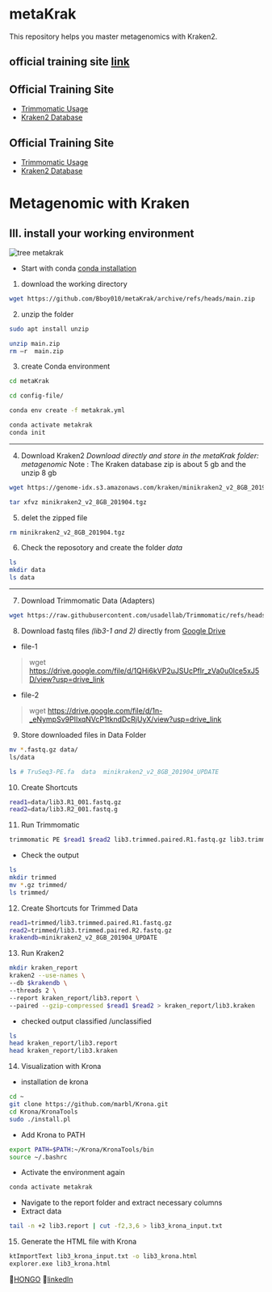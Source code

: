 # metaKrak
This repository helps you master metagenomics with Kraken2.


## official training site [link](https://ugene.net/metagenomic-classification-with-kraken/)
## Official Training Site
- [Trimmomatic Usage](http://www.usadellab.org/cms/?page=trimmomatic)
- [Kraken2 Database](https://benlangmead.github.io/aws-indexes/k2)

## Official Training Site
- [Trimmomatic Usage](http://www.usadellab.org/cms/?page=trimmomatic)
- [Kraken2 Database](https://benlangmead.github.io/aws-indexes/k2)

# Metagenomic with Kraken
## III. install your working environment
![tree metakrak](https://github.com/user-attachments/assets/2d70eba7-f09a-4972-95eb-75b3be24698b)
- Start with conda [conda installation](https://github.com/Bboy010/eDNA-training-24/tree/main)
1. download the working directory
```bash
wget https://github.com/Bboy010/metaKrak/archive/refs/heads/main.zip
```
2. unzip the folder
```bash
sudo apt install unzip
```
```bash
unzip main.zip
rm –r  main.zip
```
3. create Conda environment
```bash
cd metaKrak
```
```bash
cd config-file/
```
```bash
conda env create -f metakrak.yml
```
```bash
conda activate metakrak
conda init
```
---
4. Download Kraken2
*Download directly and store in the metaKrak folder: metagenomic*
Note
: The Kraken database zip is about 5 gb and the unzip 8 gb

``` bash
wget https://genome-idx.s3.amazonaws.com/kraken/minikraken2_v2_8GB_201904.tgz
```
``` bash
tar xfvz minikraken2_v2_8GB_201904.tgz
```
5. delet the zipped file

```bash
rm minikraken2_v2_8GB_201904.tgz
```
6. Check the reposotory and create the folder *data*

```bash
ls
mkdir data
ls data
```
--- 
7. Download Trimmomatic Data (Adapters)
```bash
wget https://raw.githubusercontent.com/usadellab/Trimmomatic/refs/heads/main/adapters/TruSeq3-PE.fa
```
8. Download fastq files *(lib3-1 and 2)* directly from [Google Drive](https://drive.google.com/drive/folders/1c2xbJzB3GmmAEax6u-bMwd4eVAWqCrVJ?usp=drive_link)

- file-1 
> wget https://drive.google.com/file/d/1QHi6kVP2uJSUcPflr_zVa0u0lce5xJ5D/view?usp=drive_link
- file-2
> wget  https://drive.google.com/file/d/1n-_eNympSv9PIIxqNVcP1tkndDcRjUyX/view?usp=drive_link

9. Store downloaded files in Data Folder
```bash
mv *.fastq.gz data/
ls/data

ls # TruSeq3-PE.fa  data  minikraken2_v2_8GB_201904_UPDATE
```
10. Create Shortcuts

``` bash
read1=data/lib3.R1_001.fastq.gz
read2=data/lib3.R2_001.fastq.g
````

11. Run Trimmomatic
``` bash
trimmomatic PE $read1 $read2 lib3.trimmed.paired.R1.fastq.gz lib3.trimmed.unpaired.R1.fastq.gz lib3.trimmed.paired.R2.fastq.gz lib3.trimmed.unpaired.R2.fastq.gz ILLUMINACLIP:TruSeq3-PE.fa:2:30:10 LEADING:3 TRAILING:3 MINLEN:36
```

- Check the output
```bash
ls
mkdir trimmed
mv *.gz trimmed/
ls trimmed/
```
12. Create Shortcuts for Trimmed Data
``` bash
read1=trimmed/lib3.trimmed.paired.R1.fastq.gz
read2=trimmed/lib3.trimmed.paired.R2.fastq.gz
krakendb=minikraken2_v2_8GB_201904_UPDATE
```
13. Run Kraken2
``` bash
mkdir kraken_report
kraken2 --use-names \
--db $krakendb \
--threads 2 \
--report kraken_report/lib3.report \
--paired --gzip-compressed $read1 $read2 > kraken_report/lib3.kraken
```
- checked output classified /unclassified
``` bash
ls
head kraken_report/lib3.report
head kraken_report/lib3.kraken
```
14. Visualization with Krona
- installation de krona
``` bash
cd ~
git clone https://github.com/marbl/Krona.git
cd Krona/KronaTools
sudo ./install.pl
```
- Add Krona to PATH
``` bash
export PATH=$PATH:~/Krona/KronaTools/bin
source ~/.bashrc
```
- Activate the environment again
``` bash
conda activate metakrak
```
- Navigate to the report folder and extract necessary columns
- Extract data

``` bash
tail -n +2 lib3.report | cut -f2,3,6 > lib3_krona_input.txt
```
15. Generate the HTML file with Krona
``` bash
ktImportText lib3_krona_input.txt -o lib3_krona.html
explorer.exe lib3_krona.html
```

🤦[HONGO](hkoffianderson@gmail.com) 🔗[linkedIn](https://www.linkedin.com/in/koffi-anderson-hongo-b165a4170/)